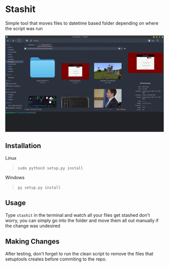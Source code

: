 # Stashit

Simple tool that moves files to datetime based folder depending on where the script was run

![preview 1](imgs/gif1.gif)

## Installation
Linux
>`sudo python3 setup.py install`

Windows

> `py setup.py install`
## Usage
Type ```stashit``` in the terminal and watch all your files get stashed
don't worry, you can simply go into the folder and move them all out manually if
the change was undesired

## Making Changes

After testing, don't forget to run the clean script to remove the files that setuptools creates before commiting to the repo.
